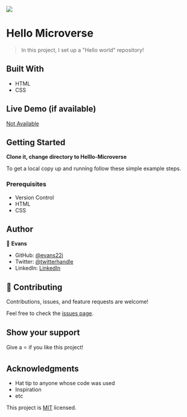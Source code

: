 ![](https://img.shields.io/badge/Microverse-blueviolet)

# Hello Microverse

> In this project, I set up a "Hello world" repository!




## Built With

- HTML
- CSS

## Live Demo (if available)

[Not Available](https://livedemo.com)


## Getting Started

**Clone it, change directory to Helllo-Microverse**


To get a local copy up and running follow these simple example steps.

### Prerequisites
- Version Control
- HTML 
- CSS

## Author

👤 **Evans**

- GitHub: [@evans22j](https://github.com/evans22j)
- Twitter: [@twitterhandle](https://twitter.com/twitterhandle)
- LinkedIn: [LinkedIn](https://linkedin.com/in/linkedinhandle)


## 🤝 Contributing

Contributions, issues, and feature requests are welcome!

Feel free to check the [issues page](../../issues/).

## Show your support

Give a ⭐️ if you like this project!

## Acknowledgments

- Hat tip to anyone whose code was used
- Inspiration
- etc



This project is [MIT](./MIT.md) licensed.